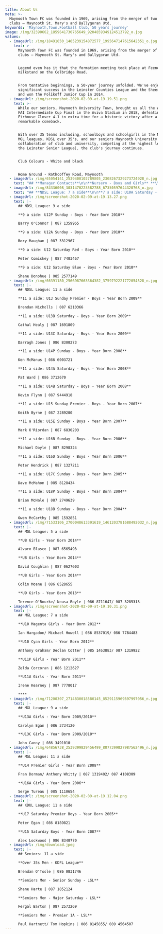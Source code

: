 ```yaml
---
title: About Us
meta: >-
  Maynooth Town FC was founded in 1969, arising from the merger of two local
  clubs – Maynooth St. Mary's and Ballygoran Utd.
keywords: 'Maynooth,Town,Football Club, 50 years journey'
image: /img/32390662_1859641730765649_9204859349124513792_o.jpg
values:
  - imageUrl: /img/18491850_1485239154872577_1995647147615642351_o.jpg
    text: >-
      Maynooth Town FC was founded in 1969, arising from the merger of two local
      clubs – Maynooth St. Mary's and Ballygoran Utd.


      Legend even has it that the formation meeting took place at Feeney's
      milkstand on the Celbridge Road.


      From tentative beginnings, a 50-year journey unfolded. We've enjoyed
      significant success in the Leinster Counties League and the Sheeran Cup,
      and won the Polikoff Junior Cup in 2014.
  - imageUrl: /img/screenshot-2020-02-09-at-19.19.51.png
    text: >-
      While our seniors, Maynooth University Town, brought us all the way to the
      FAI Intermediate Cup Final in the Aviva Stadium in 2018, defeating
      Firhouse Clover 4-1 in extra time for a historic victory after a
      remarkable comeback.


      With over 35 teams including, schoolboys and schoolgirls in the NDSL and
      MGL leagues, KDSL over 35's, and our seniors Maynooth University Town (a
      collaboration of club and university, competing at the highest level in
      the Leinster Senior League), the club's journey continues.


      Club Colours - White and black


      Home Ground - Rathcoffey Road, Maynooth
  - imageUrl: /img/65054141_2539400102789805_2308267329273724928_n.jpg
    text: "## **Manager Contacts**\n\n**Nursery - Boys and Girls** **\\- Year Born 2015/2016/2017**\n\nAibhínn Conway - 085-1265551\n\n\n\n## **NDSL League: 5 a side**\n\n**5 a side: U8 Saturday - Boys - Year Born 2014**\n\nTony Rudden/ Colin Wilson | 086 8322578/ 085 2234845\n\n**5 a side: U8 Saturday - Boys - Year Born 2014**\t\n\nAidan McGreevy/ Rob Levins | 086 8062393/ 087 9783282\n\n**5 a side: U9 Saturday - Boys - Year Born 2013**\t\t\n\nPaddy Egan | 087 7918725\n\n**5 a side: U9 Saturday - Boys - Year Born 2013**\n\nDamien Terry | 087 9447335"
  - imageUrl: /img/84336008_3031470223582788_67350597644320768_o.jpg
    text: "## **NDSL League: 7 a side**\n\n**7 a side: U10A Saturday - Boys - Year Born 2012**\t\n\nAlan Adamson\t| 087 2165215\n\n**7 a side: U10C Saturday - Boys - Year Born 2012**\n\nDeclan Grant | 087 6436701\t\n\n**7 a side: U10E Saturday - Boys - Year Born 2012**\n\nRob Groarke | 087 6622137\n\n**7 a side: U10F Saturday - Boys - Year Born 2012**\n\nDarren Moore | 087 9317112\n\n**7 a side: U11A Saturday - Boys - Year Born 2011**\n\nTom Nolan | 089 2071729\n\n**7 a side: U11B Saturday - Boys - Year Born 2011**\n\nFiachra Kirwan | 086-7812609\n\n**7 a side: U11G Saturday - Boys - Year Born 2011**\n\nAidan McGreevy | 086 8062393"
  - imageUrl: /img/screenshot-2020-02-09-at-19.13.27.png
    text: |-
      ## NDSL League: 9 a side

      **9 a side: U12P Sunday - Boys - Year Born 2010**

      Barry O'Connor | 087 1359965

      **9 a side: U12A Sunday - Boys - Year Born 2010**

      Rory Maughan | 087 3312967

      **9 a side: U12 Saturday Red - Boys - Year Born 2010**

      Peter Comiskey | 087 7403467

      **9 a side: U12 Saturday Blue - Boys - Year Born 2010**

      Shane Donohue | 085 2577149
  - imageUrl: /img/66391180_2566987663364382_3759792221772054528_n.jpg
    text: |-
      ## NDSL League: 11 a side

      **11 a side: U13 Sunday Premier - Boys - Year Born 2009**

      Brendan Nicholls | 087 6210366

      **11 a side: U13B Saturday - Boys - Year Born 2009**

      Cathal Healy | 087 1691809

      **11 a side: U13C Saturday - Boys - Year Born 2009**

      Darragh Jones | 086 8300273

      **11 a side: U14P Sunday - Boys - Year Born 2008**

      Ken McManus | 086 6003721

      **11 a side: U14A Saturday - Boys - Year Born 2008**

      Pat Ward | 086 3712670

      **11 a side: U14B Saturday - Boys - Year Born 2008**

      Kevin Flynn | 087 9444918

      **11 a side: U15 Sunday Premier - Boys - Year Born 2007**

      Keith Byrne | 087 2289200

      **11 a side: U15E Sunday - Boys - Year Born 2007**

      Mark O'Riordan | 087 6830203

      **11 a side: U16B Sunday - Boys - Year Born 2006**

      Michael Doyle | 087 8298324

      **11 a side: U16D Sunday - Boys - Year Born 2006**

      Peter Hendrick | 087 1327211

      **11 a side: U17C Sunday - Boys - Year Born 2005**

      Dave McMahon | 085 8128434

      **11 a side: U18P Sunday - Boys - Year Born 2004**

      Brian McHale | 087 2749639

      **11 a side: U18B Sunday - Boys - Year Born 2004**

      Owen McCarthy | 085 1592851
  - imageUrl: /img/71533106_2700048613391619_1461203781688492032_n.jpg
    text: |-
      ## MGL League: 5 a side

      **U8 Girls - Year Born 2014**

      Alvaro Blasco | 087 6565493

      **U8 Girls - Year Born 2014**

      David Coughlan | 087 0627603

      **U8 Girls - Year Born 2014**

      Colin Moane | 086 8528655

      **U9 Girls - Year Born 2013**

      Terence O'Rourke/ Neasa Boyle | 086 8711647/ 087 3285313
  - imageUrl: /img/screenshot-2020-02-09-at-19.10.31.png
    text: |-
      ## MGL League: 7 a side

      **U10 Magenta Girls - Year Born 2012**

      Ian Hargadon/ Michael Howell | 086 8537019/ 086 7784483

      **U10 Cyan Girls - Year Born 2012**

      Anthony Graham/ Declan Cotter | 085 1463883/ 087 1319922

      **U11P Girls - Year Born 2011**

      Zelda Corcoran | 086 1212627

      **U11A Girls - Year Born 2011**

      Irene Kearney | 087 7778017

      ****
  - imageUrl: /img/71200307_2714830018580145_8529115969597997056_n.jpg
    text: |-
      ## MGL League: 9 a side

      **U13A Girls - Year Born 2009/2010**

      Carolyn Egan | 086 3734120

      **U13C Girls - Year Born 2009/2010**

      John Canny | 086 3491010
  - imageUrl: /img/64856738_2539399829456499_8077399827987562496_n.jpg
    text: |-
      ## MGL League: 11 a side

      **U14 Premier Girls - Year Born 2008**

      Fran Dorman/ Anthony Whitty | 087 1319402/ 087 4108309

      **U16A Girls - Year Born 2006**

      Serge Tureau | 085 1110654
  - imageUrl: /img/screenshot-2020-02-09-at-19.12.04.png
    text: |-
      ## KDUL League: 11 a side

      **U17 Saturday Premier Boys - Year Born 2005**

      Peter Egan | 086 8189821

      **U15 Saturday Boys - Year Born 2007**

      Alex Lockwood | 086 8340770
  - imageUrl: /img/download.jpeg
    text: |-
      ## Seniors: 11 a side

      **Over 35s Men - KDFL League**

      Brendan O'Toole | 086 0831746

      **Seniors Men - Senior Sunday - LSL**

      Shane Harte | 087 1852124

      **Seniors Men - Major Saturday - LSL**

      Fergal Barton | 087 2573269

      **Seniors Men - Premier 1A - LSL**

      Paul Hartnett/ Tom Hopkins | 086 8145855/ 089 4564507
---
```



